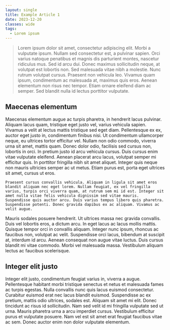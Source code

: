 ```yaml
---
layout: single
title: Example Article 1
date: 2023-12-20
classes: wide
tags:
  - Lorem ipsum
---
```


> Lorem ipsum dolor sit amet, consectetur adipiscing elit. Morbi a vulputate ipsum. Nullam sed consectetur est, a pulvinar sapien. Orci varius natoque penatibus et magnis dis parturient montes, nascetur ridiculus mus. Sed id arcu dui. Donec maximus sollicitudin neque, at volutpat est lobortis non. Sed malesuada vitae nibh a molestie. Nunc rutrum volutpat cursus. Praesent non vehicula leo. Vivamus quam ipsum, condimentum ac malesuada at, maximus quis eros. Aenean elementum non risus nec tempor. Etiam ornare eleifend diam ac semper. Sed blandit nulla id lectus porttitor vulputate.

## Maecenas elementum

Maecenas elementum augue ac turpis pharetra, in hendrerit lacus pulvinar. Aliquam lacus quam, tristique eget justo vel, varius vehicula sapien. Vivamus a velit at lectus mattis tristique sed eget diam. Pellentesque ex ex, auctor eget justo in, condimentum finibus nisi. Ut condimentum ullamcorper neque, eu ultrices tortor efficitur vel. Nullam non odio commodo, viverra urna sit amet, mattis quam. Donec dolor odio, facilisis sed cursus non, lobortis in orci. In pretium justo id arcu vehicula cursus. Duis cursus enim vitae vulputate eleifend. Aenean placerat arcu lacus, volutpat semper mi efficitur quis. In porttitor fringilla nibh sit amet aliquet. Integer quis neque non mauris ultricies semper ac ut metus. Etiam purus est, porta eget ultrices sit amet, cursus ut eros.

```
Praesent cursus convallis vehicula. Aliquam in ligula sit amet eros blandit aliquam nec eget lorem. Nullam feugiat, ex vel fringilla varius, turpis orci viverra quam, at rutrum sem mi id est. Integer sit amet nulla vitae felis vehicula dignissim sed vitae mauris. Suspendisse quis auctor arcu. Duis varius tempus libero quis pharetra. Suspendisse potenti. Donec gravida dapibus ex ac aliquam. Vivamus ac velit augue.
```

Mauris sodales posuere hendrerit. Ut ultrices massa nec gravida convallis. Duis vel lobortis eros, a dictum arcu. In eget lacus ac lacus mollis mattis. Quisque tempor orci in convallis aliquam. Integer nunc ipsum, rhoncus ac faucibus non, volutpat ac velit. Suspendisse orci lacus, bibendum at suscipit at, interdum id arcu. Aenean consequat non augue vitae luctus. Duis cursus blandit mi vitae commodo. Morbi vel malesuada massa. Vestibulum aliquam lectus ac faucibus scelerisque.

## Integer elit justo

Integer elit justo, condimentum feugiat varius in, viverra a augue. Pellentesque habitant morbi tristique senectus et netus et malesuada fames ac turpis egestas. Nulla convallis nunc quis lacus euismod consectetur. Curabitur euismod erat nec lacus blandit euismod. Suspendisse ac ex pretium, mattis odio ultrices, sodales est. Aliquam sit amet mi elit. Donec tincidunt ac risus id sollicitudin. Nam sed velit id mi fringilla vulputate sed ut urna. Mauris pharetra urna a arcu imperdiet cursus. Vestibulum efficitur purus et vulputate posuere. Nam vel est sit amet erat feugiat faucibus vitae ac sem. Donec auctor enim non dolor vulputate elementum.